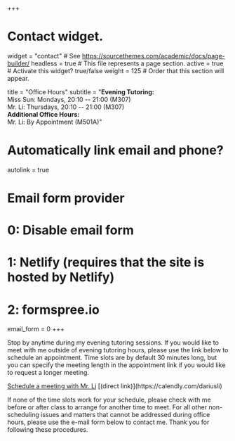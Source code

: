 +++
# Contact widget.
widget = "contact"  # See https://sourcethemes.com/academic/docs/page-builder/
headless = true  # This file represents a page section.
active = true  # Activate this widget? true/false
weight = 125  # Order that this section will appear.

title = "Office Hours"
subtitle = "<b>Evening Tutoring:</b> <br> Miss Sun: Mondays, 20:10 -- 21:00 (M307) <br> Mr. Li: Thursdays, 20:10 -- 21:00 (M307) <br> <b> Additional Office Hours: </b> <br> Mr. Li: By Appointment (M501A)"

# Automatically link email and phone?
autolink = true

# Email form provider
#   0: Disable email form
#   1: Netlify (requires that the site is hosted by Netlify)
#   2: formspree.io
email_form = 0
+++

Stop by anytime during my evening tutoring sessions. If you would like to meet with me outside of evening tutoring hours, please use the link below to schedule an appointment. Time slots are by default 30 minutes long, but you can specify the meeting length in the appointment link if you would like to request a longer meeting.

<!-- Calendly link widget begin -->
<link href="https://assets.calendly.com/assets/external/widget.css" rel="stylesheet">
<script src="https://assets.calendly.com/assets/external/widget.js" type="text/javascript"></script>
<a href="" onclick="Calendly.initPopupWidget({url: 'https://calendly.com/dariusli/mtg?hide_event_type_details=1'});return false;">Schedule a meeting with Mr. Li</a>
<!-- Calendly link widget end -->
[(direct link)](https://calendly.com/dariusli)

If none of the time slots work for your schedule, please check with me before or after class to arrange for another time to meet. For all other non-scheduling issues and matters that cannot be addressed during office hours, please use the e-mail form below to contact me. Thank you for following these procedures.

<!--<form action="https://getform.io/f/0945400b-0792-4795-b3de-f58fb84bb4ea" method="POST" enctype="multipart/form-data">

    Last Name 姓 <input type="text" name="last name"><br>
    First Name 名 <input type="text" name="first name"><br>
    E-mail <input type="email" name="email"><br>
    Upload File <input type="file" name="file"><br>
    <button type="submit">Send</button>

</form>-->



